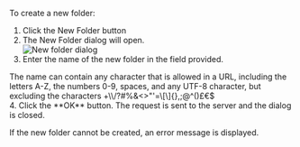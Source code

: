 To create a new folder:

1. Click the New Folder button <span class="uk-icon uk-icon-medium uk-icon-folder-new uk-icon-folder" style="color: #d2b073;"></span>
2. The New Folder dialog will open.  
  ![New folder dialog](https://cdn.joomlacontenteditor.net/images/docs/main/new-folder-dialog.jpg)
3. Enter the name of the new folder in the field provided.  
  <div class="uk-alert">The name can contain any character that is allowed in a URL, including the letters A-Z, the numbers 0-9, spaces, and any UTF-8 character, but excluding the characters +\\/?#%&<>"'=\[\]{},;@^()£€$</div>
4. Click the **OK** button. The request is sent to the server and the dialog is closed.

If the new folder cannot be created, an error message is displayed.